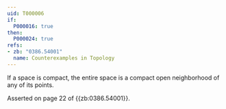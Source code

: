 ```yaml
---
uid: T000006
if:
  P000016: true
then:
  P000024: true
refs:
- zb: "0386.54001"
  name: Counterexamples in Topology
---
```


If a space is compact, the entire space is a compact open neighborhood of any of its points.

Asserted on page 22 of {{zb:0386.54001}}.
